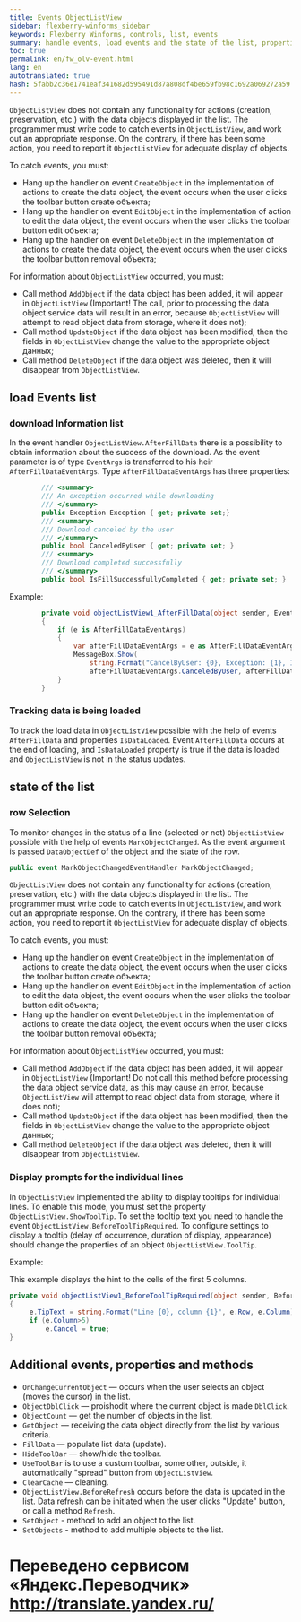 ```yaml
--- 
title: Events ОbjectListView 
sidebar: flexberry-winforms_sidebar 
keywords: Flexberry Winforms, controls, list, events 
summary: handle events, load events and the state of the list, properties, methods, 
toc: true 
permalink: en/fw_olv-event.html 
lang: en 
autotranslated: true 
hash: 5fabb2c36e1741eaf341682d595491d87a808df4be659fb98c1692a069272a59 
--- 
```


`ObjectListView` does not contain any functionality for actions (creation, preservation, etc.) with the data objects displayed in the list. The programmer must write code to catch events in `ObjectListView`, and work out an appropriate response. On the contrary, if there has been some action, you need to report it `ObjectListView` for adequate display of objects. 

To catch events, you must: 
* Hang up the handler on event `CreateObject` in the implementation of actions to create the data object, the event occurs when the user clicks the toolbar button create объекта; 
* Hang up the handler on event `EditObject` in the implementation of action to edit the data object, the event occurs when the user clicks the toolbar button edit объекта; 
* Hang up the handler on event `DeleteObject` in the implementation of actions to create the data object, the event occurs when the user clicks the toolbar button removal объекта; 

For information about `ObjectListView` occurred, you must: 

* Call method `AddObject` if the data object has been added, it will appear in `ObjectListView` (Important! The call, prior to processing the data object service data will result in an error, because `ObjectListView` will attempt to read object data from storage, where it does not); 
* Call method `UpdateObject` if the data object has been modified, then the fields in `ObjectListView` change the value to the appropriate object данных; 
* Call method `DeleteObject` if the data object was deleted, then it will disappear from `ObjectListView`. 

## load Events list 

### download Information list 

In the event handler `ОbjectListView.AfterFillData` there is a possibility to obtain information about the success of the download. As the event parameter is of type `EventArgs` is transferred to his heir `AfterFillDataEventArgs`. 
Type `AfterFillDataEventArgs` has three properties: 

```csharp
        /// <summary> 
        /// An exception occurred while downloading 
        /// </summary> 
        public Exception Exception { get; private set;}
        /// <summary> 
        /// Download canceled by the user 
        /// </summary> 
        public bool CanceledByUser { get; private set; }
        /// <summary> 
        /// Download completed successfully 
        /// </summary> 
        public bool IsFillSuccessfullyCompleted { get; private set; }
``` 

Example: 

```csharp
        private void objectListView1_AfterFillData(object sender, EventArgs e)
        {
            if (e is AfterFillDataEventArgs)
            {
                var afterFillDataEventArgs = e as AfterFillDataEventArgs;
                MessageBox.Show(
                    string.Format("CancelByUser: {0}, Exception: {1}, IsFillSuccessfullyCompleted: {2} ",
                    afterFillDataEventArgs.CanceledByUser, afterFillDataEventArgs.Exception, afterFillDataEventArgs.IsFillSuccessfullyCompleted));
            }
        }
``` 

### Tracking data is being loaded 

To track the load data in `ObjectListView` possible with the help of events `AfterFillData` and properties `IsDataLoaded`. Event `AfterFillData` occurs at the end of loading, and `IsDataLoaded` property is true if the data is loaded and `ObjectListView` is not in the status updates. 

## state of the list 

### row Selection 

To monitor changes in the status of a line (selected or not) `ObjectListView` possible with the help of events `MarkObjectChanged`. As the event argument is passed `DataObjectDef` of the object and the state of the row. 

```csharp
public event MarkObjectChangedEventHandler MarkObjectChanged;
``` 

`ObjectListView` does not contain any functionality for actions (creation, preservation, etc.) with the data objects displayed in the list. The programmer must write code to catch events in `ObjectListView`, and work out an appropriate response. On the contrary, if there has been some action, you need to report it `ObjectListView` for adequate display of objects. 

To catch events, you must: 
* Hang up the handler on event `CreateObject` in the implementation of actions to create the data object, the event occurs when the user clicks the toolbar button create объекта; 
* Hang up the handler on event `EditObject` in the implementation of action to edit the data object, the event occurs when the user clicks the toolbar button edit объекта; 
* Hang up the handler on event `DeleteObject` in the implementation of actions to create the data object, the event occurs when the user clicks the toolbar button removal объекта; 

For information about `ObjectListView` occurred, you must: 

* Call method `AddObject` if the data object has been added, it will appear in `ObjectListView` (Important! Do not call this method before processing the data object service data, as this may cause an error, because `ObjectListView` will attempt to read object data from storage, where it does not); 
* Call method `UpdateObject` if the data object has been modified, then the fields in `ObjectListView` change the value to the appropriate object данных; 
* Call method `DeleteObject` if the data object was deleted, then it will disappear from `ObjectListView`. 

### Display prompts for the individual lines 

In `ObjectListView` implemented the ability to display tooltips for individual lines. 
To enable this mode, you must set the property `ObjectListView.ShowToolTip`. 
To set the tooltip text you need to handle the event `ObjectListView.BeforeToolTipRequired`. To configure settings to display a tooltip (delay of occurrence, duration of display, appearance) should change the properties of an object `ObjectListView.ToolTip`. 

Example: 

This example displays the hint to the cells of the first 5 columns.

```csharp
private void objectListView1_BeforeToolTipRequired(object sender, BeforeToolTipRequiredEventArgs e)
{
     e.TipText = string.Format("Line {0}, column {1}", e.Row, e.Column);
     if (e.Column>5)
         e.Cancel = true;
}
``` 

## Additional events, properties and methods 

* `OnChangeCurrentObject` — occurs when the user selects an object (moves the cursor) in the list. 
* `ObjectDblClick` — proishodit where the current object is made `DblClick`. 
* `ObjectCount` — get the number of objects in the list. 
* `GetObject` — receiving the data object directly from the list by various criteria. 
* `FillData` — populate list data (update). 
* `HideToolBar` — show/hide the toolbar. 
* `UseToolBar` is to use a custom toolbar, some other, outside, it automatically "spread" button from `ObjectListView`. 
* `ClearCache` — cleaning. 
* `ObjectListView.BeforeRefresh` occurs before the data is updated in the list. Data refresh can be initiated when the user clicks "Update" button, or call a method `Refresh`. 
* `SetObject` - method to add an object to the list. 
* `SetObjects` - method to add multiple objects to the list. 



 # Переведено сервисом «Яндекс.Переводчик» http://translate.yandex.ru/